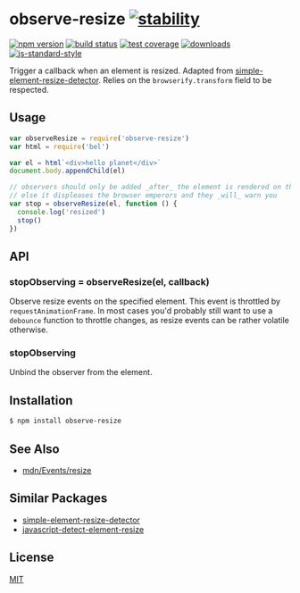 # observe-resize [![stability][0]][1]
[![npm version][2]][3] [![build status][4]][5] [![test coverage][6]][7]
[![downloads][8]][9] [![js-standard-style][10]][11]

Trigger a callback when an element is resized. Adapted from
[simple-element-resize-detector][serd]. Relies on the `browserify.transform`
field to be respected.

## Usage
```js
var observeResize = require('observe-resize')
var html = require('bel')

var el = html`<div>hello planet</div>`
document.body.appendChild(el)

// observers should only be added _after_ the element is rendered on the DOM,
// else it displeases the browser emperors and they _will_ warn you
var stop = observeResize(el, function () {
  console.log('resized')
  stop()
})
```

## API
### stopObserving = observeResize(el, callback)
Observe resize events on the specified element. This event is throttled by
`requestAnimationFrame`. In most cases you'd probably still want to use a
`debounce` function to throttle changes, as resize events can be rather
volatile otherwise.

### stopObserving
Unbind the observer from the element.

## Installation
```sh
$ npm install observe-resize
```

## See Also
- [mdn/Events/resize](https://developer.mozilla.org/en-US/docs/Web/Events/resize)

## Similar Packages
- [simple-element-resize-detector][serd]
- [javascript-detect-element-resize](https://github.com/sdecima/javascript-detect-element-resize)

## License
[MIT](https://tldrlegal.com/license/mit-license)

[0]: https://img.shields.io/badge/stability-experimental-orange.svg?style=flat-square
[1]: https://nodejs.org/api/documentation.html#documentation_stability_index
[2]: https://img.shields.io/npm/v/observe-resize.svg?style=flat-square
[3]: https://npmjs.org/package/observe-resize
[4]: https://img.shields.io/travis/yoshuawuyts/observe-resize/master.svg?style=flat-square
[5]: https://travis-ci.org/yoshuawuyts/observe-resize
[6]: https://img.shields.io/codecov/c/github/yoshuawuyts/observe-resize/master.svg?style=flat-square
[7]: https://codecov.io/github/yoshuawuyts/observe-resize
[8]: http://img.shields.io/npm/dm/observe-resize.svg?style=flat-square
[9]: https://npmjs.org/package/observe-resize
[10]: https://img.shields.io/badge/code%20style-standard-brightgreen.svg?style=flat-square
[11]: https://github.com/feross/standard

[serd]: https://github.com/developit/simple-element-resize-detector
